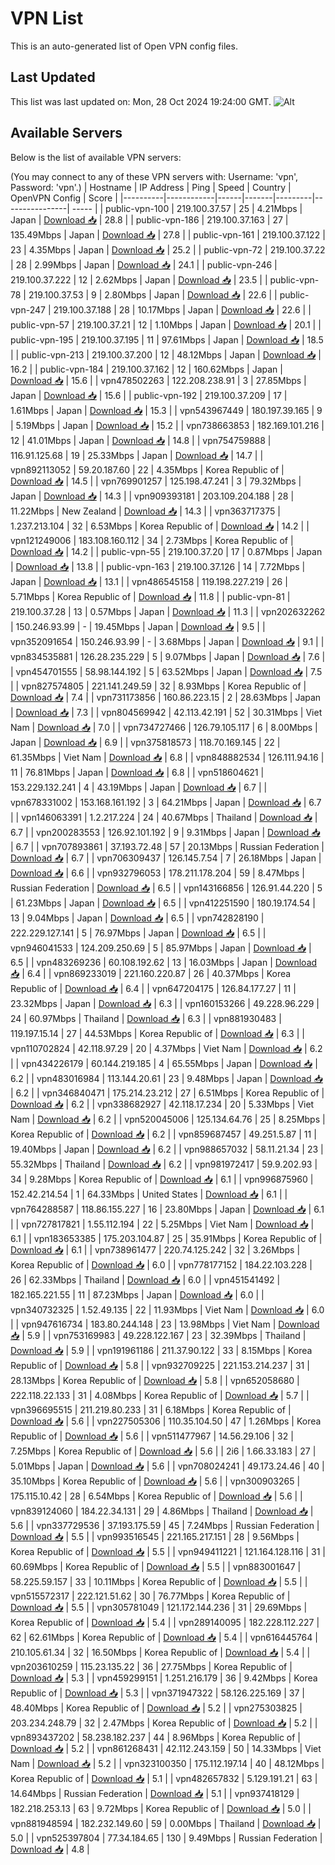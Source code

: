 # VPN List

This is an auto-generated list of Open VPN config files.

## Last Updated

This list was last updated on: Mon, 28 Oct 2024 19:24:00 GMT.
![Alt](https://repobeats.axiom.co/api/embed/186b98318ef1479477931607c1ad7d823f12451f.svg "Repobeats analytics image")

## Available Servers

Below is the list of available VPN servers:

(You may connect to any of these VPN servers with: Username: 'vpn', Password: 'vpn'.)
| Hostname | IP Address | Ping | Speed | Country | OpenVPN Config | Score |
|----------|------------|------|-------|---------|----------------| ----- |
| public-vpn-100 | 219.100.37.57 | 25 | 4.21Mbps | Japan | [Download 📥](./configs/server_0_JP.ovpn) | 28.8 |
| public-vpn-186 | 219.100.37.163 | 27 | 135.49Mbps | Japan | [Download 📥](./configs/server_1_JP.ovpn) | 27.8 |
| public-vpn-161 | 219.100.37.122 | 23 | 4.35Mbps | Japan | [Download 📥](./configs/server_2_JP.ovpn) | 25.2 |
| public-vpn-72 | 219.100.37.22 | 28 | 2.99Mbps | Japan | [Download 📥](./configs/server_3_JP.ovpn) | 24.1 |
| public-vpn-246 | 219.100.37.222 | 12 | 2.62Mbps | Japan | [Download 📥](./configs/server_4_JP.ovpn) | 23.5 |
| public-vpn-78 | 219.100.37.53 | 9 | 2.80Mbps | Japan | [Download 📥](./configs/server_5_JP.ovpn) | 22.6 |
| public-vpn-247 | 219.100.37.188 | 28 | 10.17Mbps | Japan | [Download 📥](./configs/server_6_JP.ovpn) | 22.6 |
| public-vpn-57 | 219.100.37.21 | 12 | 1.10Mbps | Japan | [Download 📥](./configs/server_7_JP.ovpn) | 20.1 |
| public-vpn-195 | 219.100.37.195 | 11 | 97.61Mbps | Japan | [Download 📥](./configs/server_8_JP.ovpn) | 18.5 |
| public-vpn-213 | 219.100.37.200 | 12 | 48.12Mbps | Japan | [Download 📥](./configs/server_9_JP.ovpn) | 16.2 |
| public-vpn-184 | 219.100.37.162 | 12 | 160.62Mbps | Japan | [Download 📥](./configs/server_10_JP.ovpn) | 15.6 |
| vpn478502263 | 122.208.238.91 | 3 | 27.85Mbps | Japan | [Download 📥](./configs/server_11_JP.ovpn) | 15.6 |
| public-vpn-192 | 219.100.37.209 | 17 | 1.61Mbps | Japan | [Download 📥](./configs/server_12_JP.ovpn) | 15.3 |
| vpn543967449 | 180.197.39.165 | 9 | 5.19Mbps | Japan | [Download 📥](./configs/server_13_JP.ovpn) | 15.2 |
| vpn738663853 | 182.169.101.216 | 12 | 41.01Mbps | Japan | [Download 📥](./configs/server_14_JP.ovpn) | 14.8 |
| vpn754759888 | 116.91.125.68 | 19 | 25.33Mbps | Japan | [Download 📥](./configs/server_15_JP.ovpn) | 14.7 |
| vpn892113052 | 59.20.187.60 | 22 | 4.35Mbps | Korea Republic of | [Download 📥](./configs/server_16_KR.ovpn) | 14.5 |
| vpn769901257 | 125.198.47.241 | 3 | 79.32Mbps | Japan | [Download 📥](./configs/server_17_JP.ovpn) | 14.3 |
| vpn909393181 | 203.109.204.188 | 28 | 11.22Mbps | New Zealand | [Download 📥](./configs/server_18_NZ.ovpn) | 14.3 |
| vpn363717375 | 1.237.213.104 | 32 | 6.53Mbps | Korea Republic of | [Download 📥](./configs/server_19_KR.ovpn) | 14.2 |
| vpn121249006 | 183.108.160.112 | 34 | 2.73Mbps | Korea Republic of | [Download 📥](./configs/server_20_KR.ovpn) | 14.2 |
| public-vpn-55 | 219.100.37.20 | 17 | 0.87Mbps | Japan | [Download 📥](./configs/server_21_JP.ovpn) | 13.8 |
| public-vpn-163 | 219.100.37.126 | 14 | 7.72Mbps | Japan | [Download 📥](./configs/server_22_JP.ovpn) | 13.1 |
| vpn486545158 | 119.198.227.219 | 26 | 5.71Mbps | Korea Republic of | [Download 📥](./configs/server_23_KR.ovpn) | 11.8 |
| public-vpn-81 | 219.100.37.28 | 13 | 0.57Mbps | Japan | [Download 📥](./configs/server_24_JP.ovpn) | 11.3 |
| vpn202632262 | 150.246.93.99 | - | 19.45Mbps | Japan | [Download 📥](./configs/server_25_JP.ovpn) | 9.5 |
| vpn352091654 | 150.246.93.99 | - | 3.68Mbps | Japan | [Download 📥](./configs/server_26_JP.ovpn) | 9.1 |
| vpn834535881 | 126.28.235.229 | 5 | 9.07Mbps | Japan | [Download 📥](./configs/server_27_JP.ovpn) | 7.6 |
| vpn454701555 | 58.98.144.192 | 5 | 63.52Mbps | Japan | [Download 📥](./configs/server_28_JP.ovpn) | 7.5 |
| vpn827574805 | 221.141.249.59 | 32 | 8.93Mbps | Korea Republic of | [Download 📥](./configs/server_29_KR.ovpn) | 7.4 |
| vpn731173856 | 160.86.223.15 | 2 | 28.63Mbps | Japan | [Download 📥](./configs/server_30_JP.ovpn) | 7.3 |
| vpn804569942 | 42.113.42.191 | 52 | 30.31Mbps | Viet Nam | [Download 📥](./configs/server_31_VN.ovpn) | 7.0 |
| vpn734727466 | 126.79.105.117 | 6 | 8.00Mbps | Japan | [Download 📥](./configs/server_32_JP.ovpn) | 6.9 |
| vpn375818573 | 118.70.169.145 | 22 | 61.35Mbps | Viet Nam | [Download 📥](./configs/server_33_VN.ovpn) | 6.8 |
| vpn848882534 | 126.111.94.16 | 11 | 76.81Mbps | Japan | [Download 📥](./configs/server_34_JP.ovpn) | 6.8 |
| vpn518604621 | 153.229.132.241 | 4 | 43.19Mbps | Japan | [Download 📥](./configs/server_35_JP.ovpn) | 6.7 |
| vpn678331002 | 153.168.161.192 | 3 | 64.21Mbps | Japan | [Download 📥](./configs/server_36_JP.ovpn) | 6.7 |
| vpn146063391 | 1.2.217.224 | 24 | 40.67Mbps | Thailand | [Download 📥](./configs/server_37_TH.ovpn) | 6.7 |
| vpn200283553 | 126.92.101.192 | 9 | 9.31Mbps | Japan | [Download 📥](./configs/server_38_JP.ovpn) | 6.7 |
| vpn707893861 | 37.193.72.48 | 57 | 20.13Mbps | Russian Federation | [Download 📥](./configs/server_39_RU.ovpn) | 6.7 |
| vpn706309437 | 126.145.7.54 | 7 | 26.18Mbps | Japan | [Download 📥](./configs/server_40_JP.ovpn) | 6.6 |
| vpn932796053 | 178.211.178.204 | 59 | 8.47Mbps | Russian Federation | [Download 📥](./configs/server_41_RU.ovpn) | 6.5 |
| vpn143166856 | 126.91.44.220 | 5 | 61.23Mbps | Japan | [Download 📥](./configs/server_42_JP.ovpn) | 6.5 |
| vpn412251590 | 180.19.174.54 | 13 | 9.04Mbps | Japan | [Download 📥](./configs/server_43_JP.ovpn) | 6.5 |
| vpn742828190 | 222.229.127.141 | 5 | 76.97Mbps | Japan | [Download 📥](./configs/server_44_JP.ovpn) | 6.5 |
| vpn946041533 | 124.209.250.69 | 5 | 85.97Mbps | Japan | [Download 📥](./configs/server_45_JP.ovpn) | 6.5 |
| vpn483269236 | 60.108.192.62 | 13 | 16.03Mbps | Japan | [Download 📥](./configs/server_46_JP.ovpn) | 6.4 |
| vpn869233019 | 221.160.220.87 | 26 | 40.37Mbps | Korea Republic of | [Download 📥](./configs/server_47_KR.ovpn) | 6.4 |
| vpn647204175 | 126.84.177.27 | 11 | 23.32Mbps | Japan | [Download 📥](./configs/server_48_JP.ovpn) | 6.3 |
| vpn160153266 | 49.228.96.229 | 24 | 60.97Mbps | Thailand | [Download 📥](./configs/server_49_TH.ovpn) | 6.3 |
| vpn881930483 | 119.197.15.14 | 27 | 44.53Mbps | Korea Republic of | [Download 📥](./configs/server_50_KR.ovpn) | 6.3 |
| vpn110702824 | 42.118.97.29 | 20 | 4.37Mbps | Viet Nam | [Download 📥](./configs/server_51_VN.ovpn) | 6.2 |
| vpn434226179 | 60.144.219.185 | 4 | 65.55Mbps | Japan | [Download 📥](./configs/server_52_JP.ovpn) | 6.2 |
| vpn483016984 | 113.144.20.61 | 23 | 9.48Mbps | Japan | [Download 📥](./configs/server_53_JP.ovpn) | 6.2 |
| vpn346840471 | 175.214.23.212 | 27 | 6.51Mbps | Korea Republic of | [Download 📥](./configs/server_54_KR.ovpn) | 6.2 |
| vpn338682927 | 42.118.17.234 | 20 | 5.33Mbps | Viet Nam | [Download 📥](./configs/server_55_VN.ovpn) | 6.2 |
| vpn520045006 | 125.134.64.76 | 25 | 8.25Mbps | Korea Republic of | [Download 📥](./configs/server_56_KR.ovpn) | 6.2 |
| vpn859687457 | 49.251.5.87 | 11 | 19.40Mbps | Japan | [Download 📥](./configs/server_57_JP.ovpn) | 6.2 |
| vpn988657032 | 58.11.21.34 | 23 | 55.32Mbps | Thailand | [Download 📥](./configs/server_58_TH.ovpn) | 6.2 |
| vpn981972417 | 59.9.202.93 | 34 | 9.28Mbps | Korea Republic of | [Download 📥](./configs/server_59_KR.ovpn) | 6.1 |
| vpn996875960 | 152.42.214.54 | 1 | 64.33Mbps | United States | [Download 📥](./configs/server_60_US.ovpn) | 6.1 |
| vpn764288587 | 118.86.155.227 | 16 | 23.80Mbps | Japan | [Download 📥](./configs/server_61_JP.ovpn) | 6.1 |
| vpn727817821 | 1.55.112.194 | 22 | 5.25Mbps | Viet Nam | [Download 📥](./configs/server_62_VN.ovpn) | 6.1 |
| vpn183653385 | 175.203.104.87 | 25 | 35.91Mbps | Korea Republic of | [Download 📥](./configs/server_63_KR.ovpn) | 6.1 |
| vpn738961477 | 220.74.125.242 | 32 | 3.26Mbps | Korea Republic of | [Download 📥](./configs/server_64_KR.ovpn) | 6.0 |
| vpn778177152 | 184.22.103.228 | 26 | 62.33Mbps | Thailand | [Download 📥](./configs/server_65_TH.ovpn) | 6.0 |
| vpn451541492 | 182.165.221.55 | 11 | 87.23Mbps | Japan | [Download 📥](./configs/server_66_JP.ovpn) | 6.0 |
| vpn340732325 | 1.52.49.135 | 22 | 11.93Mbps | Viet Nam | [Download 📥](./configs/server_67_VN.ovpn) | 6.0 |
| vpn947616734 | 183.80.244.148 | 23 | 13.98Mbps | Viet Nam | [Download 📥](./configs/server_68_VN.ovpn) | 5.9 |
| vpn753169983 | 49.228.122.167 | 23 | 32.39Mbps | Thailand | [Download 📥](./configs/server_69_TH.ovpn) | 5.9 |
| vpn191961186 | 211.37.90.122 | 33 | 8.15Mbps | Korea Republic of | [Download 📥](./configs/server_70_KR.ovpn) | 5.8 |
| vpn932709225 | 221.153.214.237 | 31 | 28.13Mbps | Korea Republic of | [Download 📥](./configs/server_71_KR.ovpn) | 5.8 |
| vpn652058680 | 222.118.22.133 | 31 | 4.08Mbps | Korea Republic of | [Download 📥](./configs/server_72_KR.ovpn) | 5.7 |
| vpn396695515 | 211.219.80.233 | 31 | 6.18Mbps | Korea Republic of | [Download 📥](./configs/server_73_KR.ovpn) | 5.6 |
| vpn227505306 | 110.35.104.50 | 47 | 1.26Mbps | Korea Republic of | [Download 📥](./configs/server_74_KR.ovpn) | 5.6 |
| vpn511477967 | 14.56.29.106 | 32 | 7.25Mbps | Korea Republic of | [Download 📥](./configs/server_75_KR.ovpn) | 5.6 |
| 2i6 | 1.66.33.183 | 27 | 5.01Mbps | Japan | [Download 📥](./configs/server_76_JP.ovpn) | 5.6 |
| vpn708024241 | 49.173.24.46 | 40 | 35.10Mbps | Korea Republic of | [Download 📥](./configs/server_77_KR.ovpn) | 5.6 |
| vpn300903265 | 175.115.10.42 | 28 | 6.54Mbps | Korea Republic of | [Download 📥](./configs/server_78_KR.ovpn) | 5.6 |
| vpn839124060 | 184.22.34.131 | 29 | 4.86Mbps | Thailand | [Download 📥](./configs/server_79_TH.ovpn) | 5.6 |
| vpn337729536 | 37.193.175.59 | 45 | 7.24Mbps | Russian Federation | [Download 📥](./configs/server_80_RU.ovpn) | 5.5 |
| vpn993516545 | 221.165.217.151 | 28 | 9.56Mbps | Korea Republic of | [Download 📥](./configs/server_81_KR.ovpn) | 5.5 |
| vpn949411221 | 121.164.128.116 | 31 | 60.69Mbps | Korea Republic of | [Download 📥](./configs/server_82_KR.ovpn) | 5.5 |
| vpn883001647 | 58.225.59.157 | 33 | 10.11Mbps | Korea Republic of | [Download 📥](./configs/server_83_KR.ovpn) | 5.5 |
| vpn515572317 | 222.121.51.62 | 30 | 76.77Mbps | Korea Republic of | [Download 📥](./configs/server_84_KR.ovpn) | 5.5 |
| vpn305781049 | 121.172.144.236 | 31 | 29.69Mbps | Korea Republic of | [Download 📥](./configs/server_85_KR.ovpn) | 5.4 |
| vpn289140095 | 182.228.112.227 | 62 | 62.61Mbps | Korea Republic of | [Download 📥](./configs/server_86_KR.ovpn) | 5.4 |
| vpn616445764 | 210.105.61.34 | 32 | 16.50Mbps | Korea Republic of | [Download 📥](./configs/server_87_KR.ovpn) | 5.4 |
| vpn203610259 | 115.23.135.22 | 36 | 27.75Mbps | Korea Republic of | [Download 📥](./configs/server_88_KR.ovpn) | 5.3 |
| vpn459299151 | 1.251.216.179 | 36 | 9.42Mbps | Korea Republic of | [Download 📥](./configs/server_89_KR.ovpn) | 5.3 |
| vpn371947322 | 58.126.225.169 | 37 | 48.40Mbps | Korea Republic of | [Download 📥](./configs/server_90_KR.ovpn) | 5.2 |
| vpn275303825 | 203.234.248.79 | 32 | 2.47Mbps | Korea Republic of | [Download 📥](./configs/server_91_KR.ovpn) | 5.2 |
| vpn893437202 | 58.238.182.237 | 44 | 8.96Mbps | Korea Republic of | [Download 📥](./configs/server_92_KR.ovpn) | 5.2 |
| vpn861268431 | 42.112.243.159 | 50 | 14.33Mbps | Viet Nam | [Download 📥](./configs/server_93_VN.ovpn) | 5.2 |
| vpn323100350 | 175.112.197.14 | 40 | 48.12Mbps | Korea Republic of | [Download 📥](./configs/server_94_KR.ovpn) | 5.1 |
| vpn482657832 | 5.129.191.21 | 63 | 14.64Mbps | Russian Federation | [Download 📥](./configs/server_95_RU.ovpn) | 5.1 |
| vpn937418129 | 182.218.253.13 | 63 | 9.72Mbps | Korea Republic of | [Download 📥](./configs/server_96_KR.ovpn) | 5.0 |
| vpn881948594 | 182.232.149.60 | 59 | 0.00Mbps | Thailand | [Download 📥](./configs/server_97_TH.ovpn) | 5.0 |
| vpn525397804 | 77.34.184.65 | 130 | 9.49Mbps | Russian Federation | [Download 📥](./configs/server_98_RU.ovpn) | 4.8 |

